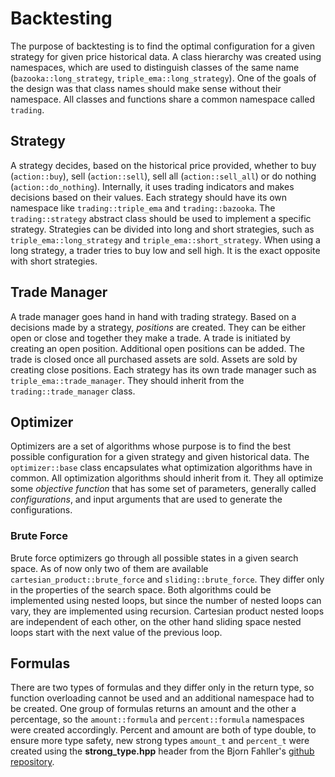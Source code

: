 # Backtesting
The purpose of backtesting is to find the optimal configuration for a given strategy for given price historical data.
A class hierarchy was created using namespaces, which are used to distinguish classes of the same name  (`bazooka::long_strategy`, `triple_ema::long_strategy`).
One of the goals of the design was that class names should make sense without their namespace.
All classes and functions share a common namespace called `trading`.

## Strategy
A strategy decides, based on the historical price provided, whether to buy (`action::buy`), sell (`action::sell`), sell all (`action::sell_all`) or do nothing (`action::do_nothing`).
Internally, it uses trading indicators and makes decisions based on their values.
Each strategy should have its own namespace like `trading::triple_ema` and `trading::bazooka`.
The `trading::strategy` abstract class should be used to implement a specific strategy.
Strategies can be divided into long and short strategies, such as `triple_ema::long_strategy` and `triple_ema::short_strategy`.
When using a long strategy, a trader tries to buy low and sell high. It is the exact opposite with short strategies.

## Trade Manager
A trade manager goes hand in hand with trading strategy.
Based on a decisions made by a strategy, *positions* are created.
They can be either open or close and together they make a trade.
A trade is initiated by creating an open position.
Additional open positions can be added.
The trade is closed once all purchased assets are sold.
Assets are sold by creating close positions.
Each strategy has its own trade manager such as `triple_ema::trade_manager`.
They should inherit from the `trading::trade_manager` class.

## Optimizer
Optimizers are a set of algorithms whose purpose is to find the best possible configuration for a given strategy and given historical data.
The `optimizer::base` class encapsulates what optimization algorithms have in common. All optimization algorithms should inherit from it.
They all optimize some *objective function* that has some set of parameters, generally called *configurations*, and input arguments that are used to generate the configurations. 

### Brute Force
Brute force optimizers go through all possible states in a given search space.
As of now only two of them are available `cartesian_product::brute_force` and `sliding::brute_force`.
They differ only in the properties of the search space.
Both algorithms could be implemented using nested loops, but since the number of nested loops can vary, they are implemented using recursion.
Cartesian product nested loops are independent of each other, on the other hand sliding space nested loops start with the next value of the previous loop.

## Formulas
There are two types of formulas and they differ only in the return type, so function overloading cannot be used and an additional namespace had to be created.
One group of formulas returns an amount and the other a percentage, so the `amount::formula` and `percent::formula` namespaces were created accordingly.
Percent and amount are both of type double, to ensure more type safety, new strong types `amount_t` and `percent_t` were created using the __strong_type.hpp__ header from the Bjorn Fahller's [github repository](https://github.com/rollbear/strong_type).
